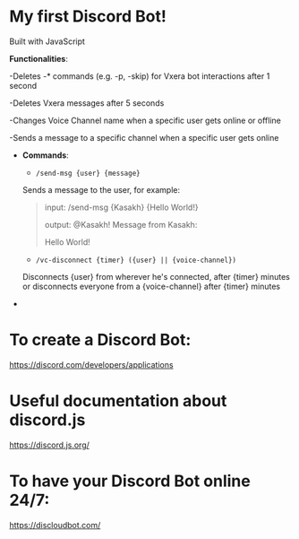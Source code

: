 # My first Discord Bot!

Built with JavaScript

<strong>Functionalities</strong>:

-Deletes -* commands (e.g. -p, -skip) for Vxera bot interactions after 1 second

-Deletes Vxera messages after 5 seconds

-Changes Voice Channel name when a specific user gets online or offline

-Sends a message to a specific channel when a specific user gets online

- <strong>Commands</strong>:

  - ``/send-msg {user} {message}``

  Sends a message to the user, for example:

  >input: /send-msg {Kasakh} {Hello World!}
  >
  >output: @Kasakh! Message from Kasakh:
  >
  >Hello World!

  - ``/vc-disconnect {timer} ({user} || {voice-channel})``

  Disconnects {user} from wherever he's connected, after {timer} minutes or disconnects everyone from a {voice-channel} after {timer} minutes

- ````

# To create a Discord Bot:

https://discord.com/developers/applications

# Useful documentation about discord.js

https://discord.js.org/

# To have your Discord Bot online 24/7:

https://discloudbot.com/
